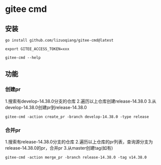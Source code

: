 # gitee cmd

## 安装

`
go install github.com/lizuoqiang/gitee-cmd@latest
`

`
export GITEE_ACCESS_TOKEN=xxx
`

`
gitee-cmd --help
`

## 功能

### 创建pr
1.搜索有develop-14.38.0分支的仓库
2.遍历以上仓库创建release-14.38.0
3.从develop-14.38.0创建pr到release-14.38.0
```
gitee-cmd -action create_pr -branch develop-14.38.0 -type release
```

### 合并pr
1.搜索有release-14.38.0分支的仓库
2.遍历以上仓库的pr列表，查询源分支为release-14.38.0的pr，合并pr
3.从master创建tag(如有)
```
gitee-cmd -action merge_pr -branch release-14.38.0 -tag v14.38.0
```